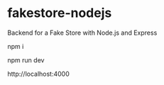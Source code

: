 # fakestore-nodejs
Backend for a Fake Store with Node.js and Express


npm i

npm run dev

http://localhost:4000
